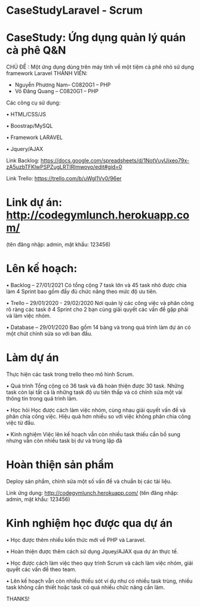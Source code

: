 # CaseStudyLaravel - Scrum
# CaseStudy: Ứng dụng quản lý quán cà phê Q&N

CHỦ ĐỀ : Một ứng dụng dùng trên máy tính về một tiệm cà phê nhỏ sử dụng framework Laravel
THÀNH VIÊN: 
- Nguyễn Phương Nam– C0820G1 – PHP
- Võ Đăng Quang – C0820G1 – PHP

Các công cụ sử dụng:

•	HTML/CSS/JS

•	Boostrap/MySQL

•	Framework LARAVEL

•	Jquery/AJAX

Link Backlog: https://docs.google.com/spreadsheets/d/1NotVuyUixeo79x-zA5uzbTFKlwPSPZugLRTIRlmwoyo/edit#gid=0

Link Trello: https://trello.com/b/uWgl1Vv0/96er
# Link dự án: http://codegymlunch.herokuapp.com/
(tên đăng nhập: admin, mật khẩu: 123456)

# Lên kế hoạch:

•	Backlog – 27/01/2021
Có tổng cộng 7 task lớn và 45 task nhỏ được chia làm 4 Sprint bao gồm đầy đủ chức năng theo mức độ ưu tiên. 

•	Trello – 29/01/2020 - 29/02/2020
Nơi quản lý các công việc và phân công rõ ràng các task ở 4 Sprint cho 2 bạn cùng giải quyết các vấn đề gặp phải và làm việc nhóm.

•	Database – 29/01/2020
 Bao gồm 14 bảng và trong quá trình làm dự án có một chút chỉnh sửa so với ban đầu.

# Làm dự án
Thực hiện các task trong trello theo mô hình Scrum.

•	Quá trình
Tổng cộng có 36 task và đã hoàn thiện được 30 task. Những task còn lại tất cả là những task độ ưu tiên thấp và có chỉnh sửa một vài thông tin trong quá trình làm.

•	Học hỏi
Học được cách làm việc nhóm, cùng nhau giải quyết vấn đề và phân chia công việc.
Hiệu quả hơn nhiều so với việc không phân chia công việc từ đầu.

•	Kinh nghiệm
Việc lên kế hoạch vẫn còn nhiều task thiếu cần bổ sung nhưng vẫn còn nhiều task bị dư và trùng lặp đã

# Hoàn thiện sản phẩm
Deploy sản phẩm, chỉnh sửa một số vấn đề và chuẩn bị các tài liệu.
 
Link ứng dụng: http://codegymlunch.herokuapp.com/
(tên đăng nhập: admin, mật khẩu: 123456)

# Kinh nghiệm học được qua dự án

•	Học được thêm nhiều kiến thức mới về PHP và Laravel.

•	Hoàn thiện được thêm cách sử dụng Jquey/AJAX qua dự án thực tế.

•	Học được cách làm việc theo quy trình Scrum và cách làm việc nhóm, giải quyết các vấn đề theo team.

•	Lên kế hoạch vẫn còn nhiều thiếu sót ví dụ như có nhiều task trùng, nhiều task không cần thiết hoặc task có quá nhiều chức năng cần làm.

THANKS!



